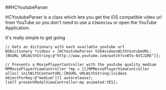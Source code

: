 ##HCYoutubeParser

HCYoutubeParser is a class which lets you get the iOS compatible video url from YouTube so you don't need to use a `UIWebView` or open the YouTube Application.


It's really simple to get going
	
	// Gets an dictionary with each available youtube url
    NSDictionary *videos = [HCYoutubeParser h264videosWithYoutubeURL:[NSURL URLWithString:@"http://www.youtube.com/watch?v=8To-6VIJZRE"]];
	
	// Presents a MoviePlayerController with the youtube quality medium
	MPMoviePlayerViewController *mp = [[[MPMoviePlayerViewController alloc] initWithContentURL:[NSURL URLWithString:[videos objectForKey:@"medium"]]] autorelease];
	[self presentModalViewController:mp animated:YES];
	

